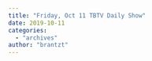 ```yaml
---
title: "Friday, Oct 11 TBTV Daily Show"
date: 2019-10-11
categories: 
  - "archives"
author: "brantzt"
---
```



